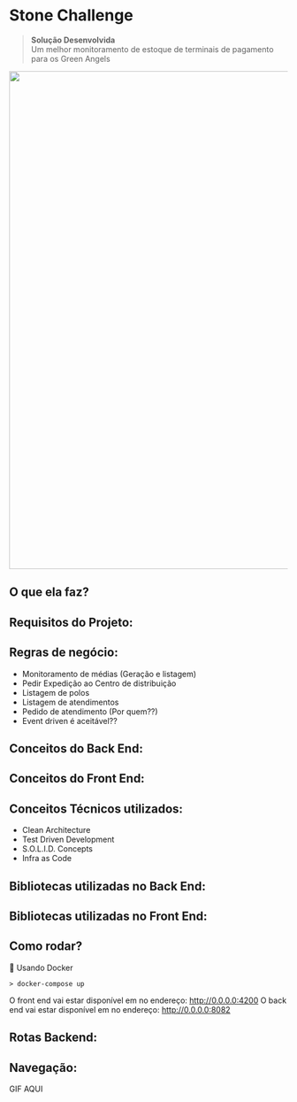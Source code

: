# Stone Challenge

> **Solução Desenvolvida<br>**
> Um melhor monitoramento de estoque de terminais de pagamento para os Green Angels

<p align="center">
  <img src="https://i.imgur.com/E3ZMMBZ.png" width=900>
</p>

## O que ela faz?

## Requisitos do Projeto:

## Regras de negócio:
- Monitoramento de médias (Geração e listagem)
- Pedir Expedição ao Centro de distribuição
- Listagem de polos
- Listagem de atendimentos
- Pedido de atendimento (Por quem??) 
- Event driven é aceitável??

## Conceitos do Back End:

## Conceitos do Front End:

## Conceitos Técnicos utilizados:

<ul>
    <li>Clean Architecture</li>
    <li>Test Driven Development</li>
    <li>S.O.L.I.D. Concepts</li>
    <li>Infra as Code</li>
</ul>

## Bibliotecas utilizadas no Back End:

## Bibliotecas utilizadas no Front End:

## Como rodar?

🐳 Usando Docker

```
> docker-compose up 
```

O front end vai estar disponível em no endereço: http://0.0.0.0:4200
O back end vai estar disponível em no endereço: http://0.0.0.0:8082

## Rotas Backend:

## Navegação:

GIF AQUI

